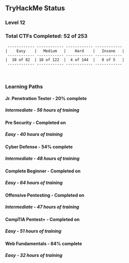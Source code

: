 ## TryHackMe Status
### Level 12
### Total CTFs Completed: 52 of 253

```
 ------------ ------------ ------------ ------------
|    Easy    |   Medium   |    Hard    |   Insane   |
 ------------ ------------ ------------ ------------
|  38 of 82  | 10 of 122  |  4 of 144  |   0 of 5   |
 ------------ ------------ ------------ ------------
```

<br>

### Learning Paths

#### Jr. Penetration Tester - 20% complete
##### Intermediate - 56 hours of training

#### Pre Security - Completed on 
##### Easy - 40 hours of training

#### Cyber Defense - 54% complete
##### Intermediate - 48 hours of training

#### Complete Beginner - Completed on 
##### Easy - 64 hours of training

#### Offensive Pentesting - Completed on 
##### Intermediate - 47 hours of training

#### CompTIA Pentest+ - Completed on 
##### Easy - 51 hours of training

#### Web Fundamentals - 64% complete
##### Easy - 32 hours of training